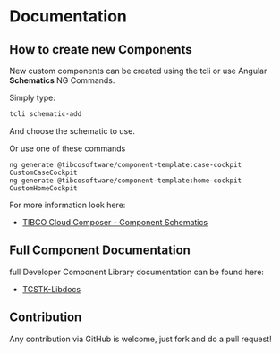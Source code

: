# Documentation 
## How to create new Components
New custom components can be created using the tcli or use Angular <b>Schematics</b> NG Commands.

Simply type:
```bash
tcli schematic-add
```
And choose the schematic to use.

Or use one of these commands 
```
ng generate @tibcosoftware/component-template:case-cockpit CustomCaseCockpit
ng generate @tibcosoftware/component-template:home-cockpit CustomHomeCockpit
```

For more information look here:

- [TIBCO Cloud Composer - Component Schematics](https://github.com/TIBCOSoftware/TCSTK-component-schematics)


## Full Component Documentation  
full Developer Component Library documentation can be found here:

- [TCSTK-Libdocs](https://tibcosoftware.github.io/TCSTK-Libdocs/)


## Contribution
Any contribution via GitHub is welcome, just fork and do a pull request!
